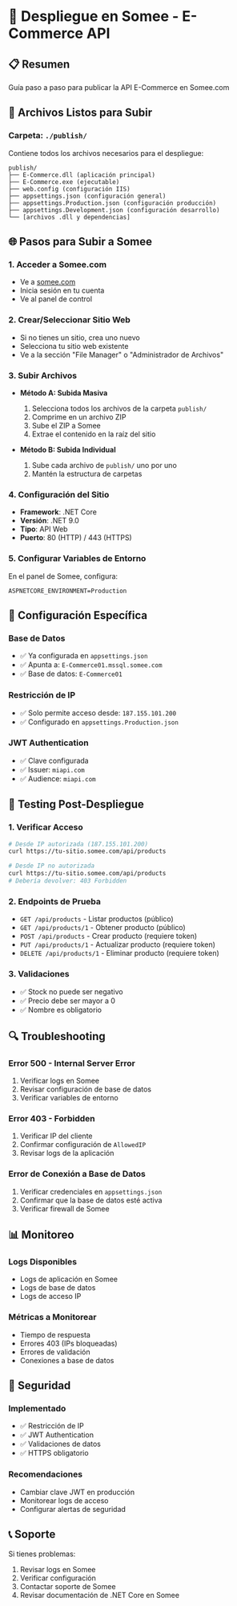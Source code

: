# 🚀 Despliegue en Somee - E-Commerce API

## 📋 Resumen
Guía paso a paso para publicar la API E-Commerce en Somee.com

## 📁 Archivos Listos para Subir

### Carpeta: `./publish/`
Contiene todos los archivos necesarios para el despliegue:

```
publish/
├── E-Commerce.dll (aplicación principal)
├── E-Commerce.exe (ejecutable)
├── web.config (configuración IIS)
├── appsettings.json (configuración general)
├── appsettings.Production.json (configuración producción)
├── appsettings.Development.json (configuración desarrollo)
└── [archivos .dll y dependencias]
```

## 🌐 Pasos para Subir a Somee

### **1. Acceder a Somee.com**
- Ve a [somee.com](https://somee.com)
- Inicia sesión en tu cuenta
- Ve al panel de control

### **2. Crear/Seleccionar Sitio Web**
- Si no tienes un sitio, crea uno nuevo
- Selecciona tu sitio web existente
- Ve a la sección "File Manager" o "Administrador de Archivos"

### **3. Subir Archivos**
- **Método A: Subida Masiva**
  1. Selecciona todos los archivos de la carpeta `publish/`
  2. Comprime en un archivo ZIP
  3. Sube el ZIP a Somee
  4. Extrae el contenido en la raíz del sitio

- **Método B: Subida Individual**
  1. Sube cada archivo de `publish/` uno por uno
  2. Mantén la estructura de carpetas

### **4. Configuración del Sitio**
- **Framework**: .NET Core
- **Versión**: .NET 9.0
- **Tipo**: API Web
- **Puerto**: 80 (HTTP) / 443 (HTTPS)

### **5. Configurar Variables de Entorno**
En el panel de Somee, configura:
```
ASPNETCORE_ENVIRONMENT=Production
```

## 🔧 Configuración Específica

### **Base de Datos**
- ✅ Ya configurada en `appsettings.json`
- ✅ Apunta a: `E-Commerce01.mssql.somee.com`
- ✅ Base de datos: `E-Commerce01`

### **Restricción de IP**
- ✅ Solo permite acceso desde: `187.155.101.200`
- ✅ Configurado en `appsettings.Production.json`

### **JWT Authentication**
- ✅ Clave configurada
- ✅ Issuer: `miapi.com`
- ✅ Audience: `miapi.com`

## 🧪 Testing Post-Despliegue

### **1. Verificar Acceso**
```bash
# Desde IP autorizada (187.155.101.200)
curl https://tu-sitio.somee.com/api/products

# Desde IP no autorizada
curl https://tu-sitio.somee.com/api/products
# Debería devolver: 403 Forbidden
```

### **2. Endpoints de Prueba**
- `GET /api/products` - Listar productos (público)
- `GET /api/products/1` - Obtener producto (público)
- `POST /api/products` - Crear producto (requiere token)
- `PUT /api/products/1` - Actualizar producto (requiere token)
- `DELETE /api/products/1` - Eliminar producto (requiere token)

### **3. Validaciones**
- ✅ Stock no puede ser negativo
- ✅ Precio debe ser mayor a 0
- ✅ Nombre es obligatorio

## 🔍 Troubleshooting

### **Error 500 - Internal Server Error**
1. Verificar logs en Somee
2. Revisar configuración de base de datos
3. Verificar variables de entorno

### **Error 403 - Forbidden**
1. Verificar IP del cliente
2. Confirmar configuración de `AllowedIP`
3. Revisar logs de la aplicación

### **Error de Conexión a Base de Datos**
1. Verificar credenciales en `appsettings.json`
2. Confirmar que la base de datos esté activa
3. Verificar firewall de Somee

## 📊 Monitoreo

### **Logs Disponibles**
- Logs de aplicación en Somee
- Logs de base de datos
- Logs de acceso IP

### **Métricas a Monitorear**
- Tiempo de respuesta
- Errores 403 (IPs bloqueadas)
- Errores de validación
- Conexiones a base de datos

## 🔐 Seguridad

### **Implementado**
- ✅ Restricción de IP
- ✅ JWT Authentication
- ✅ Validaciones de datos
- ✅ HTTPS obligatorio

### **Recomendaciones**
- Cambiar clave JWT en producción
- Monitorear logs de acceso
- Configurar alertas de seguridad

## 📞 Soporte

Si tienes problemas:
1. Revisar logs en Somee
2. Verificar configuración
3. Contactar soporte de Somee
4. Revisar documentación de .NET Core en Somee 